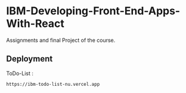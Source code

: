 
# IBM-Developing-Front-End-Apps-With-React

Assignments and final Project of the course.



## Deployment

ToDo-List :

    https://ibm-todo-list-nu.vercel.app






